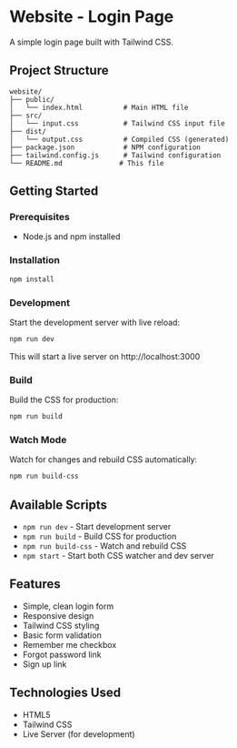 # Website - Login Page

A simple login page built with Tailwind CSS.

## Project Structure

```
website/
├── public/
│   └── index.html          # Main HTML file
├── src/
│   └── input.css           # Tailwind CSS input file
├── dist/
│   └── output.css          # Compiled CSS (generated)
├── package.json            # NPM configuration
├── tailwind.config.js      # Tailwind configuration
└── README.md              # This file
```

## Getting Started

### Prerequisites
- Node.js and npm installed

### Installation
```bash
npm install
```

### Development
Start the development server with live reload:
```bash
npm run dev
```
This will start a live server on http://localhost:3000

### Build
Build the CSS for production:
```bash
npm run build
```

### Watch Mode
Watch for changes and rebuild CSS automatically:
```bash
npm run build-css
```

## Available Scripts

- `npm run dev` - Start development server
- `npm run build` - Build CSS for production
- `npm run build-css` - Watch and rebuild CSS
- `npm start` - Start both CSS watcher and dev server

## Features

- Simple, clean login form
- Responsive design
- Tailwind CSS styling
- Basic form validation
- Remember me checkbox
- Forgot password link
- Sign up link

## Technologies Used

- HTML5
- Tailwind CSS
- Live Server (for development)